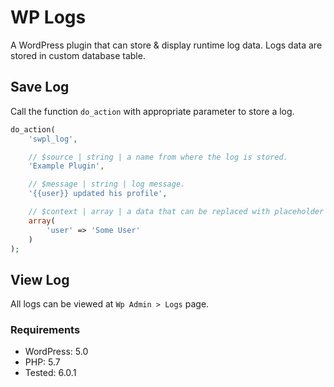 # WP Logs

A WordPress plugin that can store & display runtime log data. Logs
data are stored in custom database table.

## Save Log

Call the function `do_action` with appropriate parameter to store a log.

```php
do_action(
	'swpl_log',

	// $source | string | a name from where the log is stored.
	'Example Plugin',

	// $message | string | log message.
	'{{user}} updated his profile',

	// $context | array | a data that can be replaced with placeholder inside message.
	array(
		'user' => 'Some User'
	)
);
```

## View Log

All logs can be viewed at `Wp Admin > Logs` page.

### Requirements

- WordPress: 5.0
- PHP: 5.7
- Tested: 6.0.1
